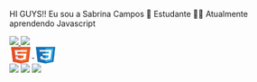 HI GUYS!! Eu sou a Sabrina Campos
🧠 Estudante 
👩‍💻 Atualmente aprendendo Javascript 
<div>
  <a href="https://github.com/Bribss">
  <img height="180em" src="https://github-readme-stats.vercel.app/api?username=Bribss&show_icons=true&theme=omni&include_all_commits=true&count_private=true"/>
  <img height="180em" src="https://github-readme-stats.vercel.app/api/top-langs/?username=Bribss&layout=compact&langs_count=7&theme=omni"/>
</div>
<div>  
   <img align="center" alt="HTML" height="30" width="40" src="https://raw.githubusercontent.com/devicons/devicon/master/icons/html5/html5-original.svg">
  <img align="center" alt="CSS" height="30" width="40" src="https://raw.githubusercontent.com/devicons/devicon/master/icons/css3/css3-original.svg">

</div>
  
  <div> 
  <a href="https://www.youtube.com/channel/UCX6ziH13WhFj-Up2tq7BnsA" target="_blank"><img src="https://img.shields.io/badge/YouTube-FF0000?style=for-the-badge&logo=youtube&logoColor=white" target="_blank"></a>
  <a href="https://www.instagram.com/sabrina.arau/" target="_blank"><img src="https://img.shields.io/badge/-Instagram-%23E4405F?style=for-the-badge&logo=instagram&logoColor=white" target="_blank"></a>
 <a href="https://discord.com/channels/@me" target="_blank"><img src="https://img.shields.io/badge/Discord-7289DA?style=for-the-badge&logo=discord&logoColor=white" target="_blank"></a> 
</div>
